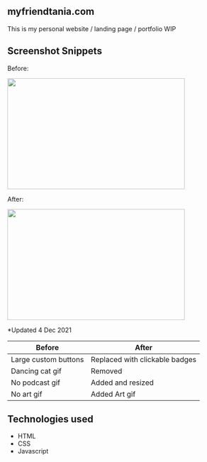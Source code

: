 ## myfriendtania.com
This is my personal website / landing page / portfolio WIP

## Screenshot Snippets
Before:

<img src="https://user-images.githubusercontent.com/20519161/144727347-0bfb1ae9-dfed-4f6d-841c-f6031c943a46.png" width="400px" height="250px">

After:

<img src="https://user-images.githubusercontent.com/20519161/144730011-2cdb8ee9-7eae-45f0-b506-079b3fbfd17e.png" width="400px" height="250px">

*Updated 4 Dec 2021

| Before | After |
| ----------- | ----------- |
| Large custom buttons | Replaced with clickable badges |
| Dancing cat gif | Removed |
| No podcast gif | Added and resized |
| No art gif | Added Art gif |

## Technologies used

- HTML
- CSS
- Javascript 


